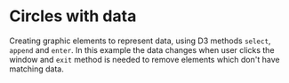 # Circles with data

Creating graphic elements to represent data, using D3 methods `select`, `append` and `enter`. In this example the data changes when user clicks the window and `exit` method is needed to remove elements which don't have matching data.